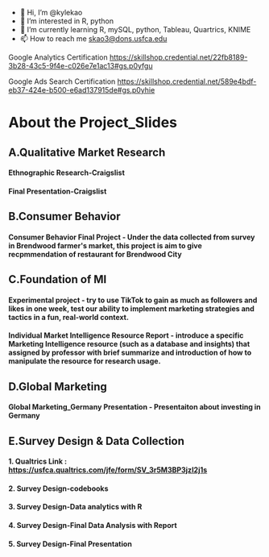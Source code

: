 - 👋 Hi, I’m @kylekao
- 👀 I’m interested in R, python
- 🌱 I’m currently learning R, mySQL, python, Tableau, Quartrics, KNIME
- 📫 How to reach me skao3@dons.usfca.edu

<!---
kylekao/kylekao is a ✨ special ✨ repository because its `README.md` (this file) appears on your GitHub profile.
You can click the Preview link to take a look at your changes.
--->
Google Analytics Certification https://skillshop.credential.net/22fb8189-3b28-43c5-9f4e-c026e7e1ac13#gs.p0yfgu

Google Ads Search Certification https://skillshop.credential.net/589e4bdf-eb37-424e-b500-e6ad137915de#gs.p0yhie

# About the Project_Slides

## A.Qualitative Market Research
#### Ethnographic Research-Craigslist
#### Final Presentation-Craigslist

## B.Consumer Behavior
#### Consumer Behavior Final Project - Under the data collected from survey in Brendwood farmer's market, this project is aim to give recpmmendation of restaurant for Brendwood City  

## C.Foundation of MI
#### Experimental project - try to use TikTok to gain as much as followers and likes in one week, test our ability to implement marketing strategies and tactics in a fun, real-world context.
#### Individual Market Intelligence Resource Report - introduce a specific Marketing Intelligence resource (such as a database and insights) that assigned by professor with brief summarize and introduction of how to manipulate the resource for research usage.

## D.Global Marketing
#### Global Marketing_Germany Presentation - Presentaiton about investing in Germany

## E.Survey Design & Data Collection
#### 1. Qualtrics Link : https://usfca.qualtrics.com/jfe/form/SV_3r5M3BP3jzI2j1s
#### 2. Survey Design-codebooks
#### 3. Survey Design-Data analytics with R
#### 4. Survey Design-Final Data Analysis with Report
#### 5. Survey Design-Final Presentation 
